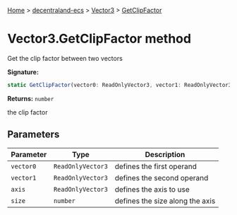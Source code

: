 [Home](./index) &gt; [decentraland-ecs](./decentraland-ecs.md) &gt; [Vector3](./decentraland-ecs.vector3.md) &gt; [GetClipFactor](./decentraland-ecs.vector3.getclipfactor.md)

# Vector3.GetClipFactor method

Get the clip factor between two vectors

**Signature:**
```javascript
static GetClipFactor(vector0: ReadOnlyVector3, vector1: ReadOnlyVector3, axis: ReadOnlyVector3, size: number): number;
```
**Returns:** `number`

the clip factor

## Parameters

|  Parameter | Type | Description |
|  --- | --- | --- |
|  `vector0` | `ReadOnlyVector3` | defines the first operand |
|  `vector1` | `ReadOnlyVector3` | defines the second operand |
|  `axis` | `ReadOnlyVector3` | defines the axis to use |
|  `size` | `number` | defines the size along the axis |

